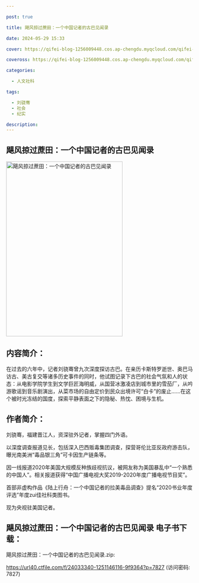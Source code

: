 ```yaml
---

post: true

title: 飓风掠过蔗田：一个中国记者的古巴见闻录

date: 2024-05-29 15:33

cover: https://qifei-blog-1256009448.cos.ap-chengdu.myqcloud.com/qifei-blog/6586484cc458853aefddfb5a.jpg

coveross: https://qifei-blog-1256009448.cos.ap-chengdu.myqcloud.com/qifei-blog/6586484cc458853aefddfb5a.jpg

categories:

  - 人文社科

tags:

  - 刘骁骞
  - 社会
  - 纪实

description:
---
```


## 飓风掠过蔗田：一个中国记者的古巴见闻录
<img alt="飓风掠过蔗田：一个中国记者的古巴见闻录 " class="aligncenter loaded" data-was-processed="true" decoding="async" fetchpriority="high" height="471" src="https://qifei-blog-1256009448.cos.ap-chengdu.myqcloud.com/qifei-blog/6586484cc458853aefddfb5a.jpg " style="cursor: zoom-in;" width="314"/>

## 内容简介：

在过去的六年中，记者刘骁骞曾九次深度探访古巴。在亲历卡斯特罗逝世、奥巴马访古、美古复交等诸多历史事件的同时，他试图记录下古巴的社会气氛和人的状态：从电影学院学生到文学巨匠海明威，从国营冰激凌店到城市里的雪茄厂，从吟游歌谣到音乐剧演出，从菜市场的自由定价到民众出境许可“白卡”的废止……在这个被时光冻结的国度，探索平静表面之下的隐秘、热忱、困境与生机。

## 作者简介：

刘骁骞，福建晋江人，资深驻外记者，掌握四门外语。

以深度调查报道见长，包括深入巴西贩毒集团调查，探营哥伦比亚反政府游击队，曝光南美洲“毒品银三角”可卡因生产链条等。

因一线报道2020年美国大规模反种族歧视抗议，被网友称为美国暴乱中“一个熟悉的中国人”。相关报道获得“中国广播电视大奖2019-2020年度广播电视节目奖”。

首部非虚构作品《陆上行舟：一个中国记者的拉美毒品调查》提名“2020书业年度评选”年度zui佳社科类图书。

现为央视驻美国记者。

## 飓风掠过蔗田：一个中国记者的古巴见闻录 电子书下载：

飓风掠过蔗田：一个中国记者的古巴见闻录.zip: 

https://url40.ctfile.com/f/24033340-1251146116-9f9364?p=7827 (访问密码: 7827)
